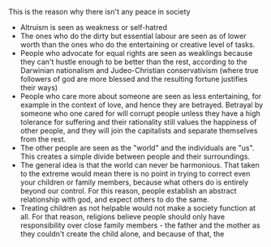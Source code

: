 This is the reason why there isn't any peace in society

- Altruism is seen as weakness or self-hatred
- The ones who do the dirty but essential labour are seen as of lower worth than the ones who do the entertaining or creative level of tasks.
- People who advocate for equal rights are seen as weaklings because they can't hustle enough to be better than the rest, according to the Darwinian nationalism and Judeo-Christian conservativism (where true followers of god are more blessed and the resulting fortune justifies their ways)
- People who care more about someone are seen as less entertaining, for example in the context of love, and hence they are betrayed. Betrayal by someone who one cared for will corrupt people unless they have a high tolerance for suffering and their rationality still values the happiness of other people, and they will join the capitalists and separate themselves from the rest.
- The other people are seen as the "world" and the individuals are "us". This creates a simple divide between people and their surroundings.
- The general idea is that the world can never be harmonious. That taken to the extreme would mean there is no point in trying to correct even your children or family members, because what others do is entirely beyond our control. For this reason, people establish an abstract relationship with god, and expect others to do the same.
- Treating children as not helpable would not make a society function at all. For that reason, religions believe people should only have responsibility over close family members - the father and the mother as they couldn't create the child alone, and because of that, the